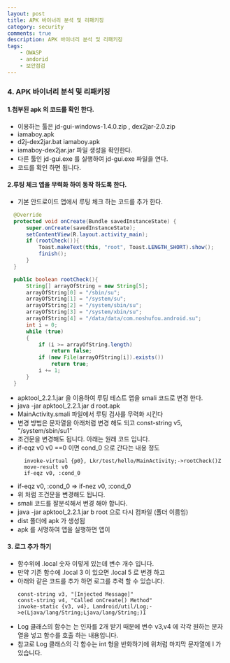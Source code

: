 ```yaml
---
layout: post
title: APK 바이너리 분석 및 리패키징
category: security
comments: true
description: APK 바이너리 분석 및 리패키징
tags:
    - OWASP 
    - andorid    
    - 보안점검
---
```




### 4. APK 바이너리 분석 및 리패키징
  
#### 1.첨부된 apk 의 코드를 확인 한다. 

  - 이용하는 툴은 jd-gui-windows-1.4.0.zip , dex2jar-2.0.zip  
  - iamaboy.apk
  - d2j-dex2jar.bat iamaboy.apk
  - iamaboy-dex2jar.jar  파일 생성을 확인한다.
  - 다른 툴인 jd-gui.exe 를 실행하여 jd-gui.exe 파일을 연다.
  - 코드를 확인 하면 됩니다.

#### 2.루팅 체크 앱을 무력화 하여 동작 하도록 한다.
  - 기본 안드로이드 앱에서 루팅 체크 하는 코드를 추가 한다. 
  ```java 
    @Override
    protected void onCreate(Bundle savedInstanceState) {
        super.onCreate(savedInstanceState);
        setContentView(R.layout.activity_main);
        if (rootCheck()){
            Toast.makeText(this, "root", Toast.LENGTH_SHORT).show();
            finish();
        }
    }

    public boolean rootCheck(){
        String[] arrayOfString = new String[5];
        arrayOfString[0] = "/sbin/su";
        arrayOfString[1] = "/system/su";
        arrayOfString[2] = "/system/sbin/su";
        arrayOfString[3] = "/system/xbin/su";
        arrayOfString[4] = "/data/data/com.noshufou.android.su";
        int i = 0;
        while (true)
        {
            if (i >= arrayOfString.length)
                return false;
            if (new File(arrayOfString[i]).exists())
                return true;
            i += 1;
        }
    }
  ```
  - apktool_2.2.1.jar 을 이용하여 루팅 테스트 앱을 smali 코드로 변경 한다.
  - java -jar apktool_2.2.1.jar d root.apk 
  - MainActivity.smali  파일에서 루팅 검사를 무력화 시킨다
  - 변경 방법은 문자열을 아래처럼 변경 해도 되고 
      const-string v5, "/system/sbin/su1"
  - 조건문을 변경해도 됩니다. 아래는 원래 코드 입니다.
  - if-eqz v0 v0 ==0 이면 cond_0 으로 간다는 내용 정도 
    ```
      invoke-virtual {p0}, Lkr/test/hello/MainActivity;->rootCheck()Z
      move-result v0
      if-eqz v0, :cond_0
    ```
  - if-eqz v0, :cond_0  =>  if-nez v0, :cond_0 
  - 위 처럼 조건문을 변경해도 됩니다.
  - smali 코드를 잘분석해서 변경 해야 합니다.
  - java -jar apktool_2.2.1.jar b root  으로 다시 컴파일 (폴더 이름임)
  - dist 폴더에 apk 가 생성됨
  - apk 를 서명하여 앱을 실행하면 앱이 

#### 3.  로그 추가 하기 
 -  함수위에 .local 숫자 이렇게 있는데 변수 개수 입니다.
 - 만약 기존 함수에 .local 3 이 있으면 .local 5 로 변경 하고
 - 아래와 같은 코드를 추가 하면 로그를 추력 할 수 있습니다.
    ```
    const-string v3, "[Injected Message]"		
    const-string v4, "Called onCreate() Method"	
    invoke-static {v3, v4}, Landroid/util/Log;->e(Ljava/lang/String;Ljava/lang/String;)I 
    ```
- Log 클래스의 함수는 는 인자를 2개 받기 때문에 변수 v3,v4 에 각각 원하는 문자열을 넣고 함수를 호출 하는 내용입니다.
- 참고로 Log 클래스의 각 함수는 int 형을 반화하기에 위처럼 마지막 문자열에 I  가 있습니다.